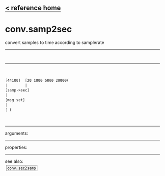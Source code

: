 [< reference home](ceammc_lib.html)
---

# conv.samp2sec


convert samples to time according to samplerate

---

<br>


---


```


[44100(  [20 1000 5000 20000(
|        |
[samp->sec]
|
[msg set]
|
[ (

            
```

---
arguments:


---
properties:


---
see also:<br>
[![conv.sec2samp](img/object_conv.sec2samp.png)](conv.sec2samp.html)
